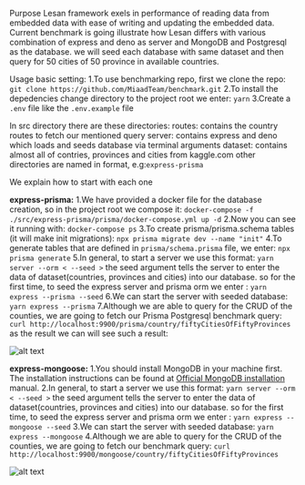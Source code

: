 Purpose
Lesan framework exels in performance of reading data from embedded data with ease of writing and updating the embedded data. 
Current benchmark is going illustrate how Lesan differs with various combination of express and deno as server and MongoDB and Postgresql as the database.
we will seed each database with same dataset and then query for 50 cities of 50 province in available countries.

Usage
basic setting:
1.To use benchmarking repo, first we clone the repo:
   `git clone https://github.com/MiaadTeam/benchmark.git`
2.To install the depedencies change directory to the project root we enter: `yarn` 
3.Create a `.env` file like the `.env.example` file

In src directory there are these directories:
routes: contains the country routes to fetch our mentioned query 
server: contains express and deno which loads and seeds database via terminal arguments
dataset: contains almost all of contries, provinces and cities from kaggle.com
other directories are named in <server-database-orm> format, e.g:`express-prisma`

We explain how to start with each one

**express-prisma:**
1.We have provided a docker file for the database creation,
  so in the project root we compose it:
   `docker-compose -f ./src/express-prisma/prisma/docker-compose.yml up -d`
2.Now you can see it running with: 
   `docker-compose ps`
3.To create prisma/prisma.schema tables (it will make init migrations):
   `npx prisma migrate dev --name "init"`
4.To generate tables that are defined in `prisma/schema.prisma` file, we enter:
	 `npx prisma generate`
5.In general, to start a server we use this format: `yarn server --orm < --seed >`
  the seed argument tells the server to enter the data of dataset(countries, provinces and cities) into our database.
  so for the first time, to seed the express server and prisma orm we enter :
   `yarn express --prisma --seed`
6.We can start the server with seeded database:
   `yarn express --prisma`
7.Although we are able to query for the CRUD of the counties,
  we are going to fetch our Prisma Postgresql benchmark query:
   `curl http://localhost:9900/prisma/country/fiftyCitiesOfFiftyProvinces`
as the result we can will see such a result:

![alt text](Isolated.png "Title")

**express-mongoose:**
1.You should install MongoDB in your machine first. The installation instructions can be found at [Official MongoDB installation](https://www.mongodb.com/docs/manual/installation/) manual.
2.In general, to start a server we use this format: `yarn server --orm < --seed >`
  the seed argument tells the server to enter the data of dataset(countries, provinces and cities) into our database.
  so for the first time, to seed the express server and prisma orm we enter :
   `yarn express --mongoose --seed`
3.We can start the server with seeded database:
   `yarn express --mongoose`
4.Although we are able to query for the CRUD of the counties,
  we are going to fetch our benchmark query:
   `curl http://localhost:9900/mongoose/country/fiftyCitiesOfFiftyProvinces`

![alt text](Isolated.png "Title")
